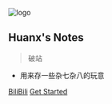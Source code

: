 <!-- _coverpage.md -->

![logo](https://ae01.alicdn.com/kf/He7baf644471040c89a0262504d56b7293.png)

## Huanx's Notes
> 破站

- 用来存一些杂七杂八的玩意

[BiliBili](https://space.bilibili.com/503842971)
[Get Started](/)